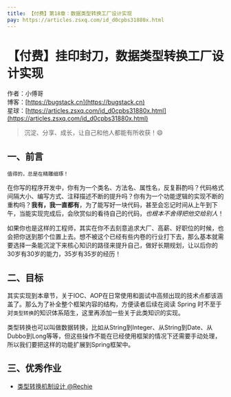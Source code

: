 ```yaml
---
title: 【付费】第18章：数据类型转换工厂设计实现
pay: https://articles.zsxq.com/id_d0cpbs31880x.html
---
```


# 【付费】挂印封刀，数据类型转换工厂设计实现

作者：小傅哥
<br/>博客：[https://bugstack.cn](https://bugstack.cn)
<br/>星球：[https://articles.zsxq.com/id_d0cpbs31880x.html](https://articles.zsxq.com/id_d0cpbs31880x.html)

> 沉淀、分享、成长，让自己和他人都能有所收获！😄

## 一、前言

`值得的，总是在精雕细琢！`

在你写的程序开发中，你有为一个类名、方法名、属性名，反复斟酌吗？代码格式间隔大小、编写方式、注释描述不断的提升吗？你有为一个功能逻辑的实现不断的重构吗？**我有，我一直都有**，为了能写好一块代码，甚至会忘记时间从上午到下午，当能实现完成后，会欣赏似的看待自己的代码，*也根本不舍得把他交给别人*！

如果你也是这样的工程师，其实在你不去刻意追求大厂、高薪、好职位的时候，也会把你送到那个位置上去。想不被这个已经有些内卷的行业打下去，那么基本就需要选择一条能沉淀下来核心知识的路径来提升自己，做好长期规划，让以后你的30岁有30岁的能力，35岁有35岁的经历！

## 二、目标

其实实现到本章节，关于IOC、AOP在日常使用和面试中高频出现的技术点都该涵盖了。那么为了补全整个框架内容的结构，方便读者后续在阅读 Spring 时不至于对`类型转换`的知识体系陌生，这里再添加一些关于此类知识的实现。

类型转换也可以叫做数据转换，比如从String到Integer、从String到Date、从Dubbo到Long等等，但这些操作不能在已经使用框架的情况下还需要手动处理，所以我们要把这样的功能扩展到Spring框架中。

## 三、优秀作业

- [类型转换机制设计 @Rechie](https://t.zsxq.com/06jiAub2n)